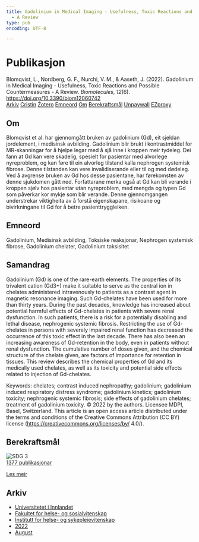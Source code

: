 ```yaml
---
title: Gadolinium in Medical Imaging - Usefulness, Toxic Reactions and Possible Countermeasures
  - A Review
type: pub
encoding: UTF-8

---
```

<h1>Publikasjon</h1>
<article id="csl-bib-container-2P7CP7C7" class="csl-bib-container">
  <div class="csl-bib-body"> <div class="csl-entry">Blomqvist, L., Nordberg, G. F., Nurchi, V. M., &#38; Aaseth, J. (2022). Gadolinium in Medical Imaging - Usefulness, Toxic Reactions and Possible Countermeasures - A Review. <i>Biomolecules</i>, <i>12</i>(6). <a href="https://doi.org/10.3390/biom12060742">https://doi.org/10.3390/biom12060742</a></div> </div>
  <div class="csl-bib-buttons">
    <a href="#taxonomy-article-2P7CP7C7" alt="archive" class="csl-bib-button">Arkiv</a>
    <a href="https://app.cristin.no/results/show.jsf?id=2047295" alt="Cristin" class="csl-bib-button">Cristin</a>
    <a href="http://zotero.org/groups/5881554/items/2P7CP7C7" alt="Zotero" class="csl-bib-button">Zotero</a>
    <a href="#keywords-article-2P7CP7C7" alt="keywords" class="csl-bib-button">Emneord</a>
    <a href="#about-article-2P7CP7C7" alt="about_pub" class="csl-bib-button">Om</a>
    <a href="#sdg-article-2P7CP7C7" alt="sdg" class="csl-bib-button">Berekraftsmål</a>
    <a href="https://www.mdpi.com/2218-273X/12/6/742/pdf?version=1653444003" alt="Unpaywall" class="csl-bib-button">Unpaywall</a>
    <a href="https://www.mdpi.com/2218-273X/12/6/742/pdf?version=1653444003" alt="EZproxy" class="csl-bib-button">EZproxy</a>
  </div>
  <div id="csl-bib-meta-container-2P7CP7C7"></div>
</article>
<div id="csl-bib-meta-2P7CP7C7" class="csl-bib-meta">
  <article id="about-article-2P7CP7C7" class="about_pub-article">
    <h1>Om</h1>
    Blomqvist et al. har gjennomgått bruken av gadolinium (Gd), eit sjeldan jordelement, i medisinsk avbilding. Gadolinium blir brukt i kontrastmiddel for MR-skanningar for å hjelpe legar med å sjå inne i kroppen meir tydeleg. Dei fann at Gd kan vere skadelig, spesielt for pasientar med alvorlege nyreproblem, og kan føre til ein alvorleg tilstand kalla nephrogen systemisk fibrose. Denne tilstanden kan vere invalidiserande eller til og med dødeleg. Ved å avgrense bruken av Gd hos desse pasientane, har førekomsten av denne sjukdomen gått ned. Forfattarane merka også at Gd kan bli verande i kroppen sjølv hos pasientar utan nyreproblem, med mengda og typen Gd som påverkar kor mykje som blir verande. Denne gjennomgangen understrekar viktigheita av å forstå eigenskapane, risikoane og bivirkningane til Gd for å betre pasienttryggleiken.
  </article>
  <article id="keywords-article-2P7CP7C7" class="keywords-article">
    <h1>Emneord</h1>
    Gadolinium, Medisinsk avbilding, Toksiske reaksjonar, Nephrogen systemisk fibrose, Gadolinium chelater, Gadolinium toksisitet
  </article>
  <article id="abstract-article-2P7CP7C7" class="abstract-article">
    <h1>Samandrag</h1>
    Gadolinium (Gd) is one of the rare-earth elements. The properties of its trivalent cation (Gd3+) make it suitable to serve as the central ion in chelates administered intravenously to patients as a contrast agent in magnetic resonance imaging. Such Gd-chelates have been used for more than thirty years. During the past decades, knowledge has increased about potential harmful effects of Gd-chelates in patients with severe renal dysfunction. In such patients, there is a risk for a potentially disabling and lethal disease, nephrogenic systemic fibrosis. Restricting the use of Gd-chelates in persons with severely impaired renal function has decreased the occurrence of this toxic effect in the last decade. There has also been an increasing awareness of Gd-retention in the body, even in patients without renal dysfunction. The cumulative number of doses given, and the chemical structure of the chelate given, are factors of importance for retention in tissues. This review describes the chemical properties of Gd and its medically used chelates, as well as its toxicity and potential side effects related to injection of Gd-chelates. 
 
Keywords: chelates; contrast induced nephropathy; gadolinium; gadolinium induced respiratory distress syndrome; gadolinium kinetics; gadolinium toxicity; nephrogenic systemic fibrosis; side effects of gadolinium chelates; treatment of gadolinium toxicity. 
© 2022 by the authors. Licensee MDPI, Basel, Switzerland. 
This article is an open access article distributed under the terms and conditions of the Creative Commons Attribution (CC BY) license (https://creativecommons.org/licenses/by/ 
4.0/).
  </article>
  <article id="sdg-article-2P7CP7C7" class="sdg-article">
    <h1>Berekraftsmål</h1>
    <div class="sdg-container"><div id="sdg3" class="sdg">
        <img src="{{< params subfolder >}}images/sdg/sdg03_nn.png" class="image" alt="SDG 3">
        <div class="sdg-overlay">
          <a href="{{< params subfolder >}}nn/archive/?sdg=3#archive" class="sdg-publication-count"><span>1377</span> publikasjonar</a>
          <p><a href="https://fn.no/om-fn/fns-baerekraftsmaal/god-helse-og-livskvalitet?lang=nno-NO" class="sdg-read-more">Les meir</a></p>
        </div>
      </div></div>
  </article>
  <article id="taxonomy-article-2P7CP7C7" class="taxonomy-article">
    <h1>Arkiv</h1>
    <ul>
      <li><a href="{{< params subfolder >}}nn/archive/?key=3DCRN523">Universitetet i Innlandet</a></li>
      <li><a href="{{< params subfolder >}}nn/archive/?key=IDKFS3MX">Fakultet for helse- og sosialvitenskap</a></li>
      <li><a href="{{< params subfolder >}}nn/archive/?key=GTV4ECMZ">Institutt for helse- og sykepleievitenskap</a></li>
      <li><a href="{{< params subfolder >}}nn/archive/?key=558P36BB">2022</a></li>
      <li><a href="{{< params subfolder >}}nn/archive/?key=64A352PX">August</a></li>
    </ul>
  </article>
</div>

